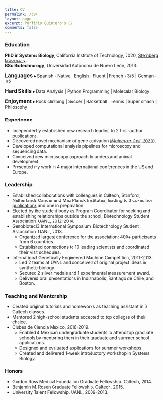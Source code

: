 ```yaml
---
title: CV
permalink: /cv/
layout: page
excerpt: Porfirio Quintero's CV
comments: false
---
```


### Education
**PhD in Systems Biology**, California Institute of Technology, 2020, [Sternberg laboratory](http://wormlab.caltech.edu).  
**BSc Biotechnology**, Universidad Autónoma de Nuevo León, 2013.

<span style="font-size:1.2em;">**Languages**</span> ▸
Spanish・Native |
English・Fluent | 
French・3/5 |
German・1/5

<span style="font-size:1.2em;">**Hard Skills**</span> ▸
Data Analysis | 
Python Programming | 
Molecular Biology

<span style="font-size:1.2em;">**Enjoyment**</span> ▸
Rock climbing | 
Soccer | 
Racketball | 
Tennis | 
Super smash | 
Philosophy

### Experience
- Independently established new research leading to 2 first-author [publications](https://scholar.google.com/citations?user=ERRyb1sAAAAJ&hl=en&oi=ao).  
- Discovered novel mechanism of gene activation (<a href="/assets/docs/2020_QuinteroCadenaMolCellCTD.pdf" target="blank">_Molecular Cell_, 2020</a>).  
- Developed computational analysis pipelines for microscopy and sequencing data.  
- Conceived new microscopy approach to understand animal development.  
- Presented my work in 4 major international conferences in the US and Europe.  

### Leadership
- Established collaborations with colleagues in Caltech, Stanford, Netherlands Cancer and Max Planck Institutes, leading to 3 co-author [publications](https://scholar.google.com/citations?user=ERRyb1sAAAAJ&hl=en&oi=ao) and one in preparation.  
- Elected by the student body as Program Coordinator for seeking and establishing relationships outside the school, Biotechnology Student Association, UANL, 2012-2014.  
- Genobiotec13 International Symposium, Biotechnology Student Association, UANL, 2013.  
    - Organized largest conference for the association: 400+ participants from 6 countries.  
    - Established connections to 10 leading scientists and coordinated their visit schedules.  
- International Genetically Engineered Machine Competition, 2011-2013.  
    - Led 2 teams at UANL and conceived of original project ideas in synthetic biology.  
    - Secured 2 silver medals and 1 experimental measurement award.  
    - Delivered oral presentations in Indianapolis, Santiago de Chile, and Boston.  

### Teaching and Mentorship
- Created original tutorials and homeworks as teaching assistant in 6 Caltech classes.  
- Mentored 2 high-school students accepted to top colleges of their choice.  
- Clubes de Ciencia Mexico, 2016-2019.  
    - Enabled 4 Mexican undergraduate students to attend top graduate schools by mentoring them in their graduate and summer school applications.  
    - Designed and evaluated applications for summer workshops.
    - Created and delivered 1-week introductory workshop in Systems Biology.

### Honors  
- Gordon Ross Medical Foundation Graduate Fellowship. Caltech, 2014.  
- Benjamin M. Rosen Graduate Fellowship. Caltech, 2015.  
- University Talent Fellowship. UANL, 2009-2013.  
